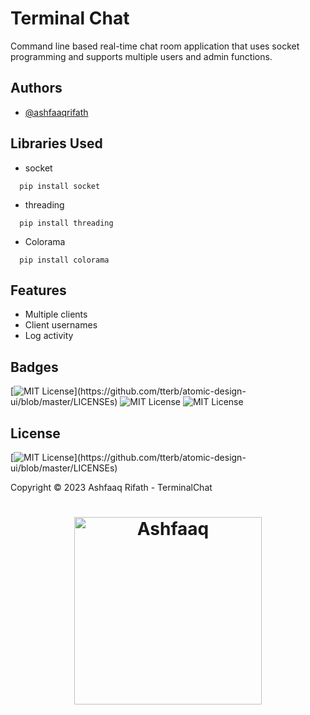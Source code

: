 # Terminal Chat
Command line based real-time chat room application that uses socket programming and supports multiple users and admin functions.


## Authors

- [@ashfaaqrifath](https://www.github.com/ashfaaqrifath)


## Libraries Used
* socket
```
  pip install socket
```

* threading
```
  pip install threading
```

* Colorama
```
  pip install colorama
```

## Features

- Multiple clients
- Client usernames
- Log activity


## Badges

[![MIT License](https://img.shields.io/apm/l/atomic-design-ui.svg?)](https://github.com/tterb/atomic-design-ui/blob/master/LICENSEs)
![MIT License](https://img.shields.io/github/followers/ashfaaqrifath?style=social)
![MIT License](https://img.shields.io/github/stars/ashfaaqrifath/Chat-Server?style=social)



## License

[![MIT License](https://img.shields.io/apm/l/atomic-design-ui.svg?)](https://github.com/tterb/atomic-design-ui/blob/master/LICENSEs)

Copyright © 2023 Ashfaaq Rifath - TerminalChat


##
<h1 align="center">
  <img width="300" src="https://ashfaaqrifath.github.io/aqlogo9.png" alt="Ashfaaq">
</h1>
